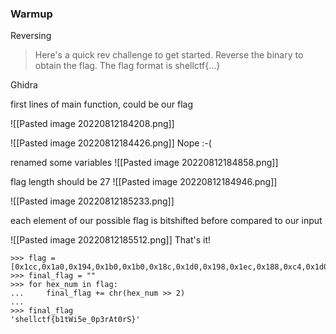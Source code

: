 ### Warmup
Reversing
> Here's a quick rev challenge to get started. Reverse the binary to obtain the flag.
> The flag format is shellctf{...}


Ghidra

first lines of main function, could be our flag

![[Pasted image 20220812184208.png]]

![[Pasted image 20220812184426.png]] 
Nope :-(

renamed some variables
![[Pasted image 20220812184858.png]]

flag length should be 27
![[Pasted image 20220812184946.png]]



![[Pasted image 20220812185233.png]]

each element of our possible flag is bitshifted before compared to our input

![[Pasted image 20220812185512.png]]
That's it!

```
>>> flag = [0x1cc,0x1a0,0x194,0x1b0,0x1b0,0x18c,0x1d0,0x198,0x1ec,0x188,0xc4,0x1d0,0x15c,0x1a4,0xd4,0x194,0x17c,0xc0,0x1c0,0xcc,0x1c8,0x104,0x1d0,0xc0,0x1c8,0x14c,500]
>>> final_flag = ""
>>> for hex_num in flag:
...     final_flag += chr(hex_num >> 2)
... 
>>> final_flag
'shellctf{b1tWi5e_0p3rAt0rS}'

```
